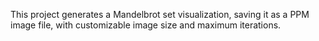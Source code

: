 This project generates a Mandelbrot set visualization, saving it as a PPM image file, with customizable image size and maximum iterations.
